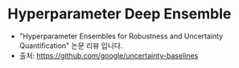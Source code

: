 # Hyperparameter Deep Ensemble
* "Hyperparameter Ensembles for Robustness and Uncertainty Quantification" 논문 리뷰 입니다.
* 출처: https://github.com/google/uncertainty-baselines

